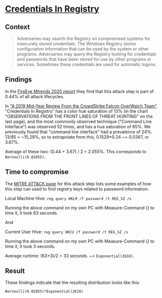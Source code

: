 # [Credentials In Registry](https://attack.mitre.org/techniques/T1552/002/)

## Context
>Adversaries may search the Registry on compromised systems for insecurely stored credentials. The Windows Registry stores configuration information that can be used by the system or other programs. Adversaries may query the Registry looking for credentials and passwords that have been stored for use by other programs or services. Sometimes these credentials are used for automatic logons.

## Findings
In the [FireEye Mtrends 2020 report](https://www.fireeye.com/current-threats/annual-threat-report/mtrends.html) they find that this attack step is part of 0.44% of all attack lifecycles. 

In ["A 2019 Mid-Year Review From the CrowdStrike Falcon OverWatch Team"](https://www.crowdstrike.com/resources/reports/observations-from-the-front-lines-of-threat-hunting-2019/) "Credentials In Registry" has a color hue saturation of 13% (in the chart "OBSERVATIONS FROM THE FRONT LINES OF THREAT HUNTING" on the last page), and the most commonly observed technique ("Command Line Interface") was observed 52 times, and has a hue saturation of 85%. We previously found that "command line interface" had a prevalence of 24%. 13/85 = ~15,29%, so to extrapolate from this, 0.1529*0.24 ~= 0.0367, or 3.67%.   

Average of these two: (0.44 + 3.67) / 2 = 2.055%. This corresponds to ```Bernoulli(0.02055)```. 
## Time to compromise
The [MITRE ATT&CK page](https://attack.mitre.org/techniques/T1552/002/) for this attack step lists some examples of how this step can used to find registry keys related to password information:

Local Machine Hive: `reg query HKLM /f password /t REG_SZ /s`

Running the above command on my own PC with Measure-Command {} to time it, it took 63 seconds.

And

Current User Hive: `reg query HKCU /f password /t REG_SZ /s`

Running the above command on my own PC with Measure-Command {} to time it, it took 3 seconds.

Average runtime: (63+3)/2 = 33 seconds. ~> ```Exponential(2618)```. 

## Result
These findings indicate that the resulting distribution looks like this: 

```Bernoulli(0.02055)*Exponential(2618)```